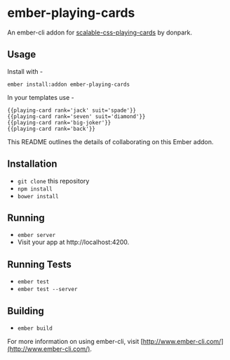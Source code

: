 # ember-playing-cards

An ember-cli addon for [scalable-css-playing-cards](http://donpark.github.io/scalable-css-playing-cards) by donpark.

## Usage

Install with -
```
ember install:addon ember-playing-cards
```

In your templates use -
```
{{playing-card rank='jack' suit='spade'}}
{{playing-card rank='seven' suit='diamond'}}
{{playing-card rank='big-joker'}}
{{playing-card rank='back'}}
```
This README outlines the details of collaborating on this Ember addon.

## Installation

* `git clone` this repository
* `npm install`
* `bower install`

## Running

* `ember server`
* Visit your app at http://localhost:4200.

## Running Tests

* `ember test`
* `ember test --server`

## Building

* `ember build`

For more information on using ember-cli, visit [http://www.ember-cli.com/](http://www.ember-cli.com/).

